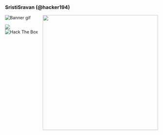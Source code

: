 ### SristiSravan (@hacker194)
![Banner gif](https://github.com/sristisravan/sristisravan/raw/main/assets/banner.gif)
<img align='right' src="https://github-readme-stats.vercel.app/api?username=sristisravan&count_private=true&show_icons=true&theme=merko" width="380">
<p>
<a href="https://twitter.com/sristisravan"><img src="https://img.shields.io/badge/twitter-sristisravan-blue"></a> <br>
<img src="http://www.hackthebox.eu/badge/image/12469" alt="Hack The Box">
 </p>



